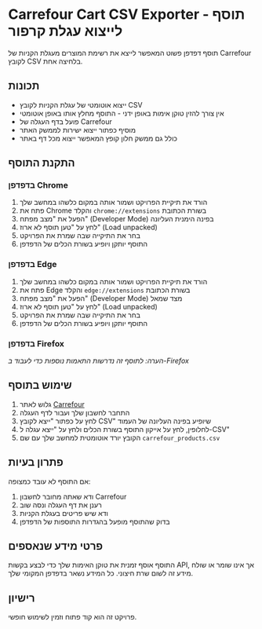 # Carrefour Cart CSV Exporter - תוסף לייצוא עגלת קרפור

תוסף דפדפן פשוט המאפשר לייצא את רשימת המוצרים מעגלת הקניות של Carrefour לקובץ CSV בלחיצה אחת.

## תכונות

- ייצוא אוטומטי של עגלת הקניות לקובץ CSV
- אין צורך להזין טוקן אימות באופן ידני - התוסף מחלץ אותו באופן אוטומטי
- פועל בדף העגלה של Carrefour
- מוסיף כפתור ייצוא ישירות לממשק האתר
- כולל גם ממשק חלון קופץ המאפשר ייצוא מכל דף באתר

## התקנת התוסף

### בדפדפן Chrome

1. הורד את תיקיית הפרויקט ושמור אותה במקום כלשהו במחשב שלך
2. פתח את Chrome והקלד `chrome://extensions` בשורת הכתובת
3. הפעל את "מצב מפתח" (Developer Mode) בפינה הימנית העליונה
4. לחץ על "טען תוסף לא ארוז" (Load unpacked)
5. בחר את התיקייה שבה שמרת את הפרויקט
6. התוסף יותקן ויופיע בשורת הכלים של הדפדפן

### בדפדפן Edge

1. הורד את תיקיית הפרויקט ושמור אותה במקום כלשהו במחשב שלך
2. פתח את Edge והקלד `edge://extensions` בשורת הכתובת
3. הפעל את "מצב מפתח" (Developer Mode) מצד שמאל
4. לחץ על "טען תוסף לא ארוז" (Load unpacked)
5. בחר את התיקייה שבה שמרת את הפרויקט
6. התוסף יותקן ויופיע בשורת הכלים של הדפדפן

### בדפדפן Firefox

*הערה: לתוסף זה נדרשות התאמות נוספות כדי לעבוד ב-Firefox*

## שימוש בתוסף

1. גלוש לאתר [Carrefour](https://www.carrefour.co.il)
2. התחבר לחשבון שלך ועבור לדף העגלה
3. לחץ על כפתור "ייצא לקובץ CSV" שיופיע בפינה העליונה של העמוד
4. לחלופין, לחץ על אייקון התוסף בשורת הכלים ולחץ על "ייצא עגלה ל-CSV"
5. הקובץ יורד אוטומטית למחשב שלך עם שם `carrefour_products.csv`

## פתרון בעיות

אם התוסף לא עובד כמצופה:

1. ודא שאתה מחובר לחשבון Carrefour
2. רענן את דף העגלה ונסה שוב
3. ודא שיש פריטים בעגלת הקניות
4. בדוק שהתוסף מופעל בהגדרות התוספות של הדפדפן

## פרטי מידע שנאספים

התוסף אוסף זמנית את טוקן האימות שלך כדי לבצע בקשות API, אך אינו שומר או שולח מידע זה לשום שרת חיצוני. כל המידע נשאר בדפדפן המקומי שלך.

## רישיון

פרויקט זה הוא קוד פתוח וזמין לשימוש חופשי.